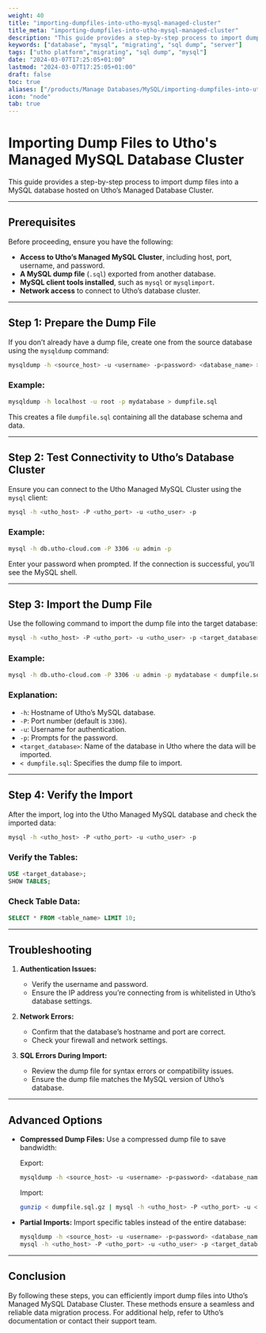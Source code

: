 ```yaml
---
weight: 40
title: "importing-dumpfiles-into-utho-mysql-managed-cluster"
title_meta: "importing-dumpfiles-into-utho-mysql-managed-cluster"
description: "This guide provides a step-by-step process to import dump files into a MySQL database hosted on Utho’s Managed Database Cluster."
keywords: ["database", "mysql", "migrating", "sql dump", "server"]
tags: ["utho platform","migrating", "sql dump", "mysql"]
date: "2024-03-07T17:25:05+01:00"
lastmod: "2024-03-07T17:25:05+01:00"
draft: false
toc: true
aliases: ["/products/Manage Databases/MySQL/importing-dumpfiles-into-utho-mysql-managed-cluster"]
icon: "node"
tab: true
---
```



# Importing Dump Files to Utho's Managed MySQL Database Cluster

This guide provides a step-by-step process to import dump files into a MySQL database hosted on Utho’s Managed Database Cluster.

---

## Prerequisites

Before proceeding, ensure you have the following:

- **Access to Utho’s Managed MySQL Cluster**, including host, port, username, and password.
- **A MySQL dump file** (`.sql`) exported from another database.
- **MySQL client tools installed**, such as `mysql` or `mysqlimport`.
- **Network access** to connect to Utho’s database cluster.

---

## Step 1: Prepare the Dump File

If you don’t already have a dump file, create one from the source database using the `mysqldump` command:

```bash
mysqldump -h <source_host> -u <username> -p<password> <database_name> > dumpfile.sql
```

### Example:

```bash
mysqldump -h localhost -u root -p mydatabase > dumpfile.sql
```

This creates a file `dumpfile.sql` containing all the database schema and data.

---

## Step 2: Test Connectivity to Utho’s Database Cluster

Ensure you can connect to the Utho Managed MySQL Cluster using the `mysql` client:

```bash
mysql -h <utho_host> -P <utho_port> -u <utho_user> -p
```

### Example:

```bash
mysql -h db.utho-cloud.com -P 3306 -u admin -p
```

Enter your password when prompted. If the connection is successful, you’ll see the MySQL shell.

---

## Step 3: Import the Dump File

Use the following command to import the dump file into the target database:

```bash
mysql -h <utho_host> -P <utho_port> -u <utho_user> -p <target_database> < dumpfile.sql
```

### Example:

```bash
mysql -h db.utho-cloud.com -P 3306 -u admin -p mydatabase < dumpfile.sql
```

### Explanation:
- `-h`: Hostname of Utho’s MySQL database.
- `-P`: Port number (default is `3306`).
- `-u`: Username for authentication.
- `-p`: Prompts for the password.
- `<target_database>`: Name of the database in Utho where the data will be imported.
- `< dumpfile.sql`: Specifies the dump file to import.

---

## Step 4: Verify the Import

After the import, log into the Utho Managed MySQL database and check the imported data:

```bash
mysql -h <utho_host> -P <utho_port> -u <utho_user> -p
```

### Verify the Tables:

```sql
USE <target_database>;
SHOW TABLES;
```

### Check Table Data:

```sql
SELECT * FROM <table_name> LIMIT 10;
```

---

## Troubleshooting

1. **Authentication Issues:**
   - Verify the username and password.
   - Ensure the IP address you’re connecting from is whitelisted in Utho’s database settings.

2. **Network Errors:**
   - Confirm that the database’s hostname and port are correct.
   - Check your firewall and network settings.

3. **SQL Errors During Import:**
   - Review the dump file for syntax errors or compatibility issues.
   - Ensure the dump file matches the MySQL version of Utho’s database.

---

## Advanced Options

- **Compressed Dump Files:**
  Use a compressed dump file to save bandwidth:
  
  Export:
  ```bash
  mysqldump -h <source_host> -u <username> -p<password> <database_name> | gzip > dumpfile.sql.gz
  ```

  Import:
  ```bash
  gunzip < dumpfile.sql.gz | mysql -h <utho_host> -P <utho_port> -u <utho_user> -p <target_database>
  ```

- **Partial Imports:**
  Import specific tables instead of the entire database:
  
  ```bash
  mysqldump -h <source_host> -u <username> -p<password> <database_name> <table_name> > table_dump.sql
  mysql -h <utho_host> -P <utho_port> -u <utho_user> -p <target_database> < table_dump.sql
  ```

---

## Conclusion

By following these steps, you can efficiently import dump files into Utho’s Managed MySQL Database Cluster. These methods ensure a seamless and reliable data migration process. For additional help, refer to Utho’s documentation or contact their support team.

